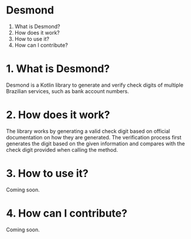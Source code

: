 # Desmond

1. What is Desmond?
2. How does it work?
3. How to use it?
4. How can I contribute?

# 1. What is Desmond?
Desmond is a Kotlin library to generate and verify check digits of multiple Brazilian services, such as bank account numbers.

# 2. How does it work?
The library works by generating a valid check digit based on official documentation on how they are generated.
The verification process first generates the digit based on the given information and compares with the check digit provided when calling the method.

# 3. How to use it?
Coming soon.

# 4. How can I contribute?
Coming soon.